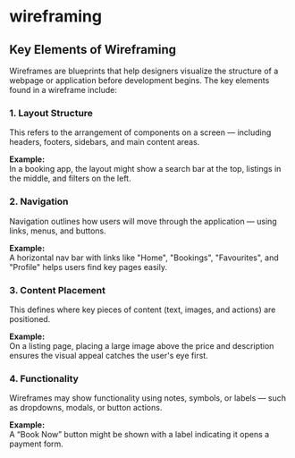 # wireframing
## Key Elements of Wireframing

Wireframes are blueprints that help designers visualize the structure of a webpage or application before development begins. The key elements found in a wireframe include:

### 1. Layout Structure
This refers to the arrangement of components on a screen — including headers, footers, sidebars, and main content areas.

**Example:**  
In a booking app, the layout might show a search bar at the top, listings in the middle, and filters on the left.

### 2. Navigation
Navigation outlines how users will move through the application — using links, menus, and buttons.

**Example:**  
A horizontal nav bar with links like "Home", "Bookings", "Favourites", and "Profile" helps users find key pages easily.

### 3. Content Placement
This defines where key pieces of content (text, images, and actions) are positioned.

**Example:**  
On a listing page, placing a large image above the price and description ensures the visual appeal catches the user's eye first.

### 4. Functionality
Wireframes may show functionality using notes, symbols, or labels — such as dropdowns, modals, or button actions.

**Example:**  
A “Book Now” button might be shown with a label indicating it opens a payment form.
